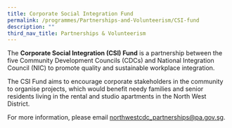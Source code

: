 ```yaml
---
title: Corporate Social Integration Fund
permalink: /programmes/Partnerships-and-Volunteerism/CSI-fund
description: ""
third_nav_title: Partnerships & Volunteerism
---
```

The **Corporate Social Integration (CSI) Fund** is a partnership between the five Community Development Councils (CDCs) and National Integration Council (NIC) to promote quality and sustainable workplace integration.

The CSI Fund aims to encourage corporate stakeholders in the community to organise projects, which would benefit needy families and senior residents living in the rental and studio apartments in the North West District.

For more information, please email northwestcdc_partnerships@pa.gov.sg.
